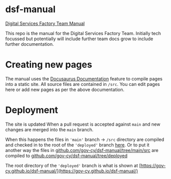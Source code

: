 # dsf-manual

[Digital Services Factory Team Manual](https://gov-cy.github.io/dsf-manual/)

This repo is the manual for the Digital Services Factory Team. Initially tech focussed but potentially will include further team docs grow to include further documentation.

# Creating new pages

The manual uses the [Docusaurus Documentation](https://docusaurus.io/docs/create-doc) feature to compile pages into a static site.
All source files are contained in `/src`. You can edit pages here or add new pages as per the above documentation.

# Deployment

The site is updated When a pull request is accepted against `main` and new changes are merged into the `main` branch.

When this happens the files in `'main'` branch -> `/src` directory are compiled and checked in to the root of the `'deployed'` branch [here](https://github.com/gov-cy/dsf-manual/tree/deployed).
Or to put it another way the files in [github.com/gov-cy/dsf-manual/tree/main/src](https://github.com/gov-cy/dsf-manual/tree/main/src) are compiled to [github.com/gov-cy/dsf-manual/tree/deployed](https://github.com/gov-cy/dsf-manual/tree/deployed)


The root directory of the `'deployed'` branch is what is shown at [https://gov-cy.github.io/dsf-manual/](https://gov-cy.github.io/dsf-manual/)

